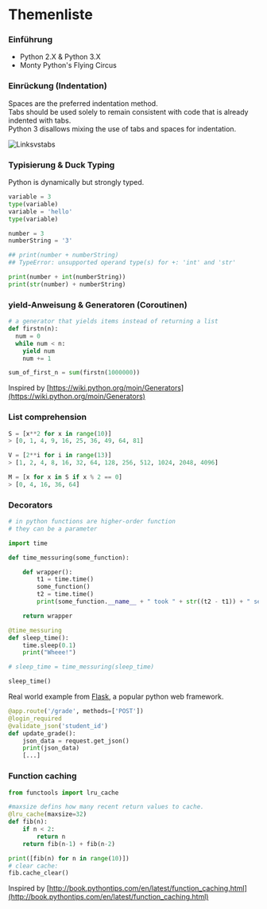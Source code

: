 # Themenliste

### Einführung

- Python 2.X & Python 3.X
- Monty Python's Flying Circus

### Einrückung (Indentation)
Spaces are the preferred indentation method.  
Tabs should be used solely to remain consistent with code that is already indented with tabs.  
Python 3 disallows mixing the use of tabs and spaces for indentation.

![Linksvstabs](http://meh.schizofreni.co/img/tabs-spaces-both.png)
### Typisierung & Duck Typing
Python is dynamically but strongly typed.
```python
variable = 3
type(variable)
variable = 'hello'
type(variable)
```

```python
number = 3
numberString = '3'

## print(number + numberString)
## TypeError: unsupported operand type(s) for +: 'int' and 'str'

print(number + int(numberString))
print(str(number) + numberString)
```


### yield-Anweisung & Generatoren (Coroutinen)
```python
# a generator that yields items instead of returning a list
def firstn(n):
  num = 0
  while num < n:
    yield num
    num += 1

sum_of_first_n = sum(firstn(1000000))
```
Inspired by [https://wiki.python.org/moin/Generators](https://wiki.python.org/moin/Generators)
### List comprehension
```python
S = [x**2 for x in range(10)]
> [0, 1, 4, 9, 16, 25, 36, 49, 64, 81]

V = [2**i for i in range(13)]
> [1, 2, 4, 8, 16, 32, 64, 128, 256, 512, 1024, 2048, 4096]

M = [x for x in S if x % 2 == 0]
> [0, 4, 16, 36, 64]
```
### Decorators

```python
# in python functions are higher-order function
# they can be a parameter

import time

def time_messuring(some_function):

    def wrapper():
        t1 = time.time()
        some_function()
        t2 = time.time()
        print(some_function.__name__ + " took " + str((t2 - t1)) + " seconds" + "\n")

    return wrapper

@time_messuring
def sleep_time():
    time.sleep(0.1)
    print("Wheee!")

# sleep_time = time_messuring(sleep_time)

sleep_time()
```
Real world example from [Flask]([http://flask.pocoo.org/]), a popular python web framework.

```python
@app.route('/grade', methods=['POST'])
@login_required
@validate_json('student_id')
def update_grade():
    json_data = request.get_json()
    print(json_data)
    [...]
```

### Function caching

```python
from functools import lru_cache

#maxsize defins how many recent return values to cache.
@lru_cache(maxsize=32)
def fib(n):
    if n < 2:
        return n
    return fib(n-1) + fib(n-2)

print([fib(n) for n in range(10)])
# clear cache:
fib.cache_clear()
```
Inspired by [http://book.pythontips.com/en/latest/function_caching.html](http://book.pythontips.com/en/latest/function_caching.html)
